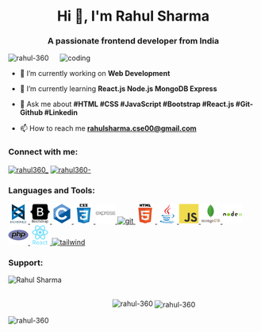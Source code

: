  <h1 align="center">Hi 👋, I'm Rahul Sharma</h1>
<h3 align="center">A passionate frontend developer from India</h3>
<img align="right" alt="coding" width="400" src="https://github-production-user-asset-6210df.s3.amazonaws.com/102182985/261095051-29e36476-8397-4e2f-be2d-170c4586f5cf.gif">

<p align="left"> <img src="https://komarev.com/ghpvc/?username=rahul-360&label=Profile%20views&color=0e75b6&style=flat" alt="rahul-360" /> </p>

- 🔭 I’m currently working on **Web Development**

- 🌱 I’m currently learning **React.js Node.js MongoDB Express**

- 💬 Ask me about **#HTML #CSS #JavaScript #Bootstrap #React.js #Git-Github #Linkedin**

- 📫 How to reach me **rahulsharma.cse00@gmail.com**

<h3 align="left">Connect with me:</h3>
<p align="left">
<a href="https://twitter.com/rahul360_" target="blank"><img align="center" src="https://raw.githubusercontent.com/rahuldkjain/github-profile-readme-generator/master/src/images/icons/Social/twitter.svg" alt="rahul360_" height="30" width="40" /></a>
<a href="https://linkedin.com/in/rahul360-" target="blank"><img align="center" src="https://raw.githubusercontent.com/rahuldkjain/github-profile-readme-generator/master/src/images/icons/Social/linked-in-alt.svg" alt="rahul360-" height="30" width="40" /></a>
</p>

<h3 align="left">Languages and Tools:</h3>
<p align="left"> <a href="https://backbonejs.org" target="_blank" rel="noreferrer"> <img src="https://raw.githubusercontent.com/devicons/devicon/master/icons/backbonejs/backbonejs-original-wordmark.svg" alt="backbonejs" width="40" height="40"/> </a> <a href="https://getbootstrap.com" target="_blank" rel="noreferrer"> <img src="https://raw.githubusercontent.com/devicons/devicon/master/icons/bootstrap/bootstrap-plain-wordmark.svg" alt="bootstrap" width="40" height="40"/> </a> <a href="https://www.cprogramming.com/" target="_blank" rel="noreferrer"> <img src="https://raw.githubusercontent.com/devicons/devicon/master/icons/c/c-original.svg" alt="c" width="40" height="40"/> </a> <a href="https://www.w3schools.com/css/" target="_blank" rel="noreferrer"> <img src="https://raw.githubusercontent.com/devicons/devicon/master/icons/css3/css3-original-wordmark.svg" alt="css3" width="40" height="40"/> </a> <a href="https://expressjs.com" target="_blank" rel="noreferrer"> <img src="https://raw.githubusercontent.com/devicons/devicon/master/icons/express/express-original-wordmark.svg" alt="express" width="40" height="40"/> </a> <a href="https://git-scm.com/" target="_blank" rel="noreferrer"> <img src="https://www.vectorlogo.zone/logos/git-scm/git-scm-icon.svg" alt="git" width="40" height="40"/> </a> <a href="https://www.w3.org/html/" target="_blank" rel="noreferrer"> <img src="https://raw.githubusercontent.com/devicons/devicon/master/icons/html5/html5-original-wordmark.svg" alt="html5" width="40" height="40"/> </a> <a href="https://www.java.com" target="_blank" rel="noreferrer"> <img src="https://raw.githubusercontent.com/devicons/devicon/master/icons/java/java-original.svg" alt="java" width="40" height="40"/> </a> <a href="https://developer.mozilla.org/en-US/docs/Web/JavaScript" target="_blank" rel="noreferrer"> <img src="https://raw.githubusercontent.com/devicons/devicon/master/icons/javascript/javascript-original.svg" alt="javascript" width="40" height="40"/> </a> <a href="https://www.mongodb.com/" target="_blank" rel="noreferrer"> <img src="https://raw.githubusercontent.com/devicons/devicon/master/icons/mongodb/mongodb-original-wordmark.svg" alt="mongodb" width="40" height="40"/> </a> <a href="https://nodejs.org" target="_blank" rel="noreferrer"> <img src="https://raw.githubusercontent.com/devicons/devicon/master/icons/nodejs/nodejs-original-wordmark.svg" alt="nodejs" width="40" height="40"/> </a> <a href="https://www.php.net" target="_blank" rel="noreferrer"> <img src="https://raw.githubusercontent.com/devicons/devicon/master/icons/php/php-original.svg" alt="php" width="40" height="40"/> </a> <a href="https://reactjs.org/" target="_blank" rel="noreferrer"> <img src="https://raw.githubusercontent.com/devicons/devicon/master/icons/react/react-original-wordmark.svg" alt="react" width="40" height="40"/> </a> <a href="https://tailwindcss.com/" target="_blank" rel="noreferrer"> <img src="https://www.vectorlogo.zone/logos/tailwindcss/tailwindcss-icon.svg" alt="tailwind" width="40" height="40"/> </a> </p>

<h3 align="left">Support:</h3>
<p><a href="https://www.buymeacoffee.com/Rahul Sharma"> <img align="left" src="https://cdn.buymeacoffee.com/buttons/v2/default-yellow.png" height="50" width="210" alt="Rahul Sharma" /></a></p><br><br>

<p><img align="left" src="https://github-readme-stats.vercel.app/api/top-langs?username=rahul-360&show_icons=true&locale=en&layout=compact" alt="rahul-360" /></p>

<p>&nbsp;<img align="center" src="https://github-readme-stats.vercel.app/api?username=rahul-360&show_icons=true&locale=en" alt="rahul-360" /></p>

<p><img align="center" src="https://github-readme-streak-stats.herokuapp.com/?user=rahul-360&" alt="rahul-360" /></p>
